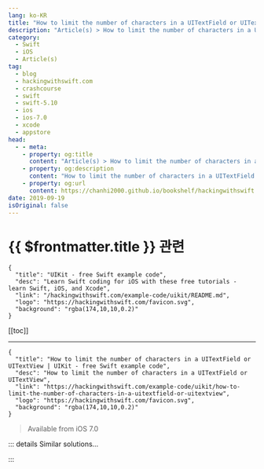 ```yaml
---
lang: ko-KR
title: "How to limit the number of characters in a UITextField or UITextView"
description: "Article(s) > How to limit the number of characters in a UITextField or UITextView"
category:
  - Swift
  - iOS
  - Article(s)
tag: 
  - blog
  - hackingwithswift.com
  - crashcourse
  - swift
  - swift-5.10
  - ios
  - ios-7.0
  - xcode
  - appstore
head:
  - - meta:
    - property: og:title
      content: "Article(s) > How to limit the number of characters in a UITextField or UITextView"
    - property: og:description
      content: "How to limit the number of characters in a UITextField or UITextView"
    - property: og:url
      content: https://chanhi2000.github.io/bookshelf/hackingwithswift.com/example-code/uikit/how-to-limit-the-number-of-characters-in-a-uitextfield-or-uitextview.html
date: 2019-09-19
isOriginal: false
---
```


# {{ $frontmatter.title }} 관련

```component VPCard
{
  "title": "UIKit - free Swift example code",
  "desc": "Learn Swift coding for iOS with these free tutorials - learn Swift, iOS, and Xcode",
  "link": "/hackingwithswift.com/example-code/uikit/README.md",
  "logo": "https://hackingwithswift.com/favicon.svg",
  "background": "rgba(174,10,10,0.2)"
}
```

[[toc]]

---

```component VPCard
{
  "title": "How to limit the number of characters in a UITextField or UITextView | UIKit - free Swift example code",
  "desc": "How to limit the number of characters in a UITextField or UITextView",
  "link": "https://hackingwithswift.com/example-code/uikit/how-to-limit-the-number-of-characters-in-a-uitextfield-or-uitextview",
  "logo": "https://hackingwithswift.com/favicon.svg",
  "background": "rgba(174,10,10,0.2)"
}
```

> Available from iOS 7.0

<!-- TODO: 작성 -->

<!--
If you have a `UITextField` or `UITextView` and want to stop users typing in more than a certain number of letters, you need to set yourself as the delegate for the control then implement either `shouldChangeCharactersIn` (for text fields) or `shouldChangeTextIn` (for text views).

Next, add one of these two methods, depending on whether you are working with text fields (single line) or text views (multiple lines):

```swift
// Use this if you have a UITextField
func textField(_ textField: UITextField, shouldChangeCharactersIn range: NSRange, replacementString string: String) -> Bool {
    // get the current text, or use an empty string if that failed
    let currentText = textField.text ?? ""

    // attempt to read the range they are trying to change, or exit if we can't
    guard let stringRange = Range(range, in: currentText) else { return false }

    // add their new text to the existing text
    let updatedText = currentText.replacingCharacters(in: stringRange, with: string)

    // make sure the result is under 16 characters
    return updatedText.count <= 16
}

// Use this if you have a UITextView
func textView(_ textView: UITextView, shouldChangeTextIn range: NSRange, replacementText text: String) -> Bool {
    // get the current text, or use an empty string if that failed
    let currentText = textView.text ?? ""

    // attempt to read the range they are trying to change, or exit if we can't
    guard let stringRange = Range(range, in: currentText) else { return false }

    // add their new text to the existing text
    let updatedText = currentText.replacingCharacters(in: stringRange, with: text)

    // make sure the result is under 16 characters
    return updatedText.count <= 16
}
```

I've specified 16 as the maximum number of characters, but just change that to whatever you need.

-->

::: details Similar solutions…

<!--
/quick-start/swiftui/how-to-limit-the-number-of-items-in-a-fetch-request">How to limit the number of items in a fetch request 
/quick-start/swiftui/how-to-make-voiceover-read-characters-individually">How to make VoiceOver read characters individually 
/example-code/uikit/how-to-pad-a-uitextview-by-setting-its-text-container-inset">How to pad a UITextView by setting its text container inset 
/example-code/uikit/how-to-move-to-the-next-uitextfield-when-the-user-presses-return">How to move to the next UITextField when the user presses return 
/example-code/uikit/how-to-hide-passwords-in-a-uitextfield">How to hide passwords in a UITextField</a>
-->

:::

